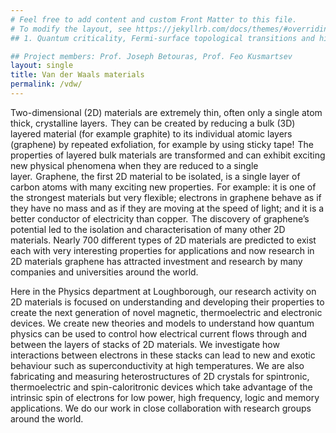 ```yaml
---
# Feel free to add content and custom Front Matter to this file.
# To modify the layout, see https://jekyllrb.com/docs/themes/#overriding-theme-defaults
## 1. Quantum criticality, Fermi-surface topological transitions and higher-order van-Hove singularities

## Project members: Prof. Joseph Betouras, Prof. Feo Kusmartsev
layout: single
title: Van der Waals materials
permalink: /vdw/
---
```



Two-dimensional (2D) materials are extremely thin, often only a single atom thick, crystalline layers.  They can be created by reducing a bulk (3D) layered material (for example graphite) to its individual atomic layers (graphene) by repeated exfoliation, for example by using sticky tape!  The properties of layered bulk materials are transformed and can exhibit exciting new physical phenomena when they are reduced to a single layer.  Graphene, the first 2D material to be isolated, is a single layer of carbon atoms with many exciting new properties.  For example: it is one of the strongest materials but very flexible; electrons in graphene behave as if they have no mass and as if they are moving at the speed of light; and it is a better conductor of electricity than copper.  The discovery of graphene’s potential led to the isolation and characterisation of many other 2D materials. Nearly 700 different types of 2D materials are predicted to exist each with very interesting properties for applications and now research in 2D materials graphene has attracted investment and research by many companies and universities around the world.

Here in the Physics department at Loughborough, our research activity on 2D materials is focused on understanding and developing their properties to create the next generation of novel magnetic, thermoelectric and electronic devices. We create new theories and models to understand how quantum physics can be used to control how electrical current flows through and between the layers of stacks of 2D materials. We investigate how interactions between electrons in these stacks can lead to new and exotic behaviour such as superconductivity at high temperatures. We are also fabricating and measuring heterostructures of 2D crystals for spintronic, thermoelectric and spin-caloritronic devices which take advantage of the intrinsic spin of electrons for low power, high frequency, logic and memory applications. We do our work in close collaboration with research groups around the world.  



